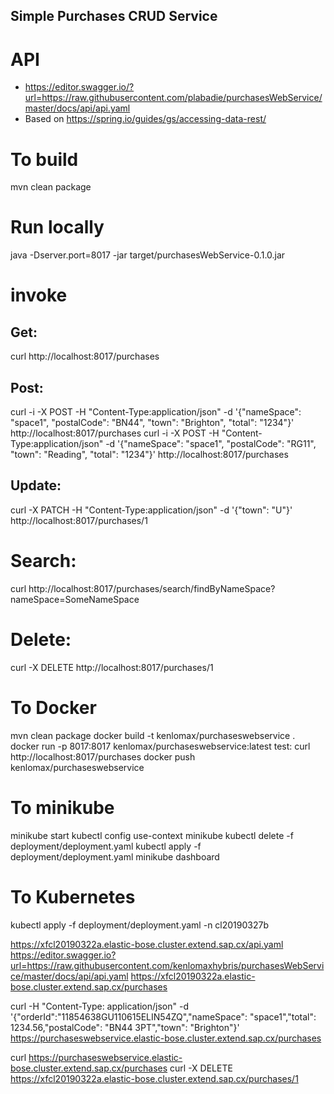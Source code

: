 ## Simple Purchases CRUD Service

# API

- https://editor.swagger.io/?url=https://raw.githubusercontent.com/plabadie/purchasesWebService/master/docs/api/api.yaml
- Based on https://spring.io/guides/gs/accessing-data-rest/

# To build

mvn clean package

# Run locally

java -Dserver.port=8017 -jar target/purchasesWebService-0.1.0.jar

# invoke

## Get:

curl http://localhost:8017/purchases

## Post:

curl -i -X POST -H "Content-Type:application/json" -d '{"nameSpace": "space1", "postalCode": "BN44", "town": "Brighton", "total": "1234"}' http://localhost:8017/purchases
curl -i -X POST -H "Content-Type:application/json" -d '{"nameSpace": "space1", "postalCode": "RG11", "town": "Reading", "total": "1234"}' http://localhost:8017/purchases

## Update:

curl -X PATCH -H "Content-Type:application/json" -d '{"town": "U"}' http://localhost:8017/purchases/1

# Search:

curl http://localhost:8017/purchases/search/findByNameSpace?nameSpace=SomeNameSpace

# Delete:

curl -X DELETE http://localhost:8017/purchases/1

# To Docker

mvn clean package
docker build -t kenlomax/purchaseswebservice .
docker run -p 8017:8017 kenlomax/purchaseswebservice:latest
test: curl http://localhost:8017/purchases
docker push kenlomax/purchaseswebservice

# To minikube

minikube start
kubectl config use-context minikube
kubectl delete -f deployment/deployment.yaml
kubectl apply -f deployment/deployment.yaml
minikube dashboard

# To Kubernetes

kubectl apply -f deployment/deployment.yaml -n cl20190327b

https://xfcl20190322a.elastic-bose.cluster.extend.sap.cx/api.yaml
https://editor.swagger.io?url=https://raw.githubusercontent.com/kenlomaxhybris/purchasesWebService/master/docs/api/api.yaml
https://xfcl20190322a.elastic-bose.cluster.extend.sap.cx/purchases

curl -H "Content-Type: application/json" -d '{"orderId":"11854638GU110615ELIN54ZQ","nameSpace": "space1","total": 1234.56,"postalCode": "BN44 3PT","town": "Brighton"}' https://purchaseswebservice.elastic-bose.cluster.extend.sap.cx/purchases

curl https://purchaseswebservice.elastic-bose.cluster.extend.sap.cx/purchases
curl -X DELETE https://xfcl20190322a.elastic-bose.cluster.extend.sap.cx/purchases/1
